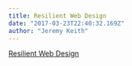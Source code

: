 ```yaml
---
title: Resilient Web Design
date: "2017-03-23T22:40:32.169Z"
author: "Jeremy Keith"
---
```


[Resilient Web Design](https://resilientwebdesign.com/)